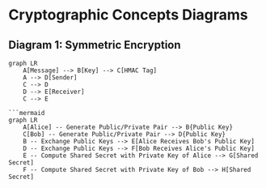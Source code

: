 # Cryptographic Concepts Diagrams

## Diagram 1: Symmetric Encryption
```mermaid
graph LR
    A[Message] --> B[Key] --> C[HMAC Tag]
    A --> D[Sender]
    C --> D
    D --> E[Receiver]
    C --> E

```mermaid
graph LR
    A[Alice] -- Generate Public/Private Pair --> B{Public Key}
    C[Bob] -- Generate Public/Private Pair --> D{Public Key}
    B -- Exchange Public Keys --> E[Alice Receives Bob's Public Key]
    D -- Exchange Public Keys --> F[Bob Receives Alice's Public Key]
    E -- Compute Shared Secret with Private Key of Alice --> G[Shared Secret]
    F -- Compute Shared Secret with Private Key of Bob --> H[Shared Secret]
